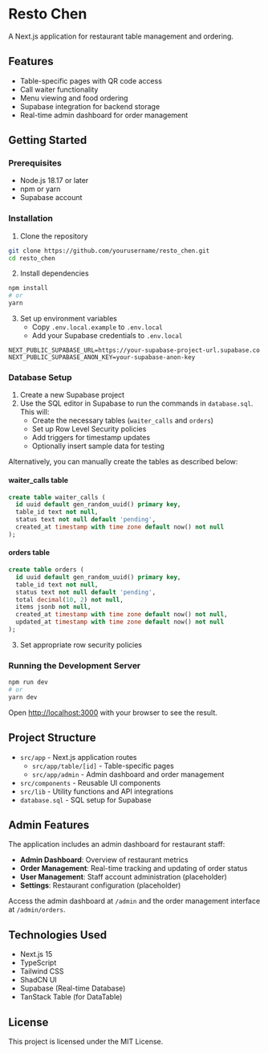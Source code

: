 # Resto Chen

A Next.js application for restaurant table management and ordering.

## Features

- Table-specific pages with QR code access
- Call waiter functionality
- Menu viewing and food ordering
- Supabase integration for backend storage
- Real-time admin dashboard for order management

## Getting Started

### Prerequisites

- Node.js 18.17 or later
- npm or yarn
- Supabase account

### Installation

1. Clone the repository
```bash
git clone https://github.com/yourusername/resto_chen.git
cd resto_chen
```

2. Install dependencies
```bash
npm install
# or
yarn
```

3. Set up environment variables
   - Copy `.env.local.example` to `.env.local`
   - Add your Supabase credentials to `.env.local`

```
NEXT_PUBLIC_SUPABASE_URL=https://your-supabase-project-url.supabase.co
NEXT_PUBLIC_SUPABASE_ANON_KEY=your-supabase-anon-key
```

### Database Setup

1. Create a new Supabase project
2. Use the SQL editor in Supabase to run the commands in `database.sql`. This will:
   - Create the necessary tables (`waiter_calls` and `orders`)
   - Set up Row Level Security policies
   - Add triggers for timestamp updates
   - Optionally insert sample data for testing

Alternatively, you can manually create the tables as described below:

#### waiter_calls table

```sql
create table waiter_calls (
  id uuid default gen_random_uuid() primary key,
  table_id text not null,
  status text not null default 'pending',
  created_at timestamp with time zone default now() not null
);
```

#### orders table

```sql
create table orders (
  id uuid default gen_random_uuid() primary key,
  table_id text not null,
  status text not null default 'pending',
  total decimal(10, 2) not null,
  items jsonb not null,
  created_at timestamp with time zone default now() not null,
  updated_at timestamp with time zone default now() not null
);
```

3. Set appropriate row security policies

### Running the Development Server

```bash
npm run dev
# or
yarn dev
```

Open [http://localhost:3000](http://localhost:3000) with your browser to see the result.

## Project Structure

- `src/app` - Next.js application routes
  - `src/app/table/[id]` - Table-specific pages
  - `src/app/admin` - Admin dashboard and order management
- `src/components` - Reusable UI components
- `src/lib` - Utility functions and API integrations
- `database.sql` - SQL setup for Supabase

## Admin Features

The application includes an admin dashboard for restaurant staff:

- **Admin Dashboard**: Overview of restaurant metrics
- **Order Management**: Real-time tracking and updating of order status
- **User Management**: Staff account administration (placeholder)
- **Settings**: Restaurant configuration (placeholder)

Access the admin dashboard at `/admin` and the order management interface at `/admin/orders`.

## Technologies Used

- Next.js 15
- TypeScript
- Tailwind CSS
- ShadCN UI
- Supabase (Real-time Database)
- TanStack Table (for DataTable)

## License

This project is licensed under the MIT License.
